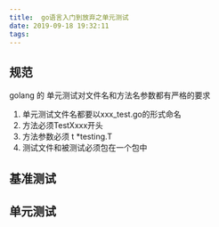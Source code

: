 ```yaml
---
title:  go语言入门到放弃之单元测试
date: 2019-09-18 19:32:11
tags:
---
```

## 规范
golang 的 单元测试对文件名和方法名参数都有严格的要求
1. 单元测试文件名都要以xxx_test.go的形式命名
2. 方法必须TestXxxx开头
3. 方法参数必须 t *testing.T 
4. 测试文件和被测试必须包在一个包中

## 基准测试

## 单元测试

